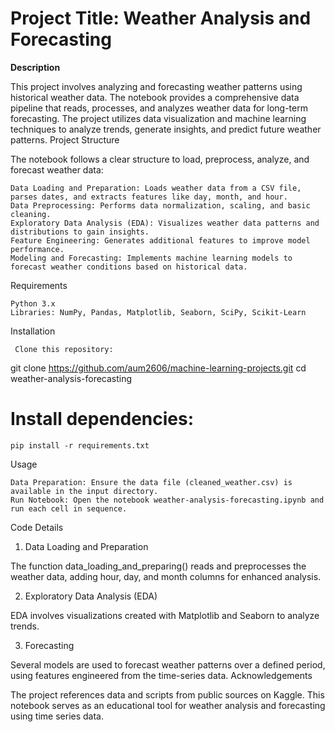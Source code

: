 # Project Title: Weather Analysis and Forecasting

**Description**

This project involves analyzing and forecasting weather patterns using historical weather data. The notebook provides a comprehensive data pipeline that reads, processes, and analyzes weather data for long-term forecasting. The project utilizes data visualization and machine learning techniques to analyze trends, generate insights, and predict future weather patterns.
Project Structure

The notebook follows a clear structure to load, preprocess, analyze, and forecast weather data:

    Data Loading and Preparation: Loads weather data from a CSV file, parses dates, and extracts features like day, month, and hour.
    Data Preprocessing: Performs data normalization, scaling, and basic cleaning.
    Exploratory Data Analysis (EDA): Visualizes weather data patterns and distributions to gain insights.
    Feature Engineering: Generates additional features to improve model performance.
    Modeling and Forecasting: Implements machine learning models to forecast weather conditions based on historical data.

Requirements

    Python 3.x
    Libraries: NumPy, Pandas, Matplotlib, Seaborn, SciPy, Scikit-Learn

Installation

     Clone this repository:

git clone https://github.com/aum2606/machine-learning-projects.git
cd weather-analysis-forecasting

# Install dependencies:

    pip install -r requirements.txt

Usage

    Data Preparation: Ensure the data file (cleaned_weather.csv) is available in the input directory.
    Run Notebook: Open the notebook weather-analysis-forecasting.ipynb and run each cell in sequence.

Code Details

1. Data Loading and Preparation

The function data_loading_and_preparing() reads and preprocesses the weather data, adding hour, day, and month columns for enhanced analysis.

2. Exploratory Data Analysis (EDA)

EDA involves visualizations created with Matplotlib and Seaborn to analyze trends.

3. Forecasting

Several models are used to forecast weather patterns over a defined period, using features engineered from the time-series data.
Acknowledgements

The project references data and scripts from public sources on Kaggle. This notebook serves as an educational tool for weather analysis and forecasting using time series data.
